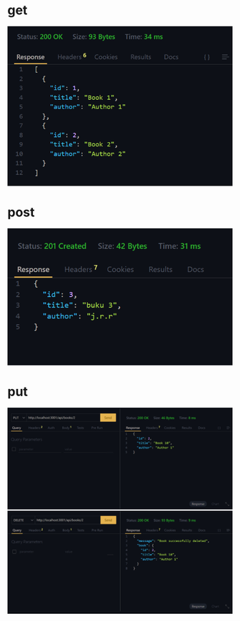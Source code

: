 # get
![GET](image.png)
# post
![POST](image-1.png)
# put
![PUT](image-2.png)
![DELETE](image-3.png)
